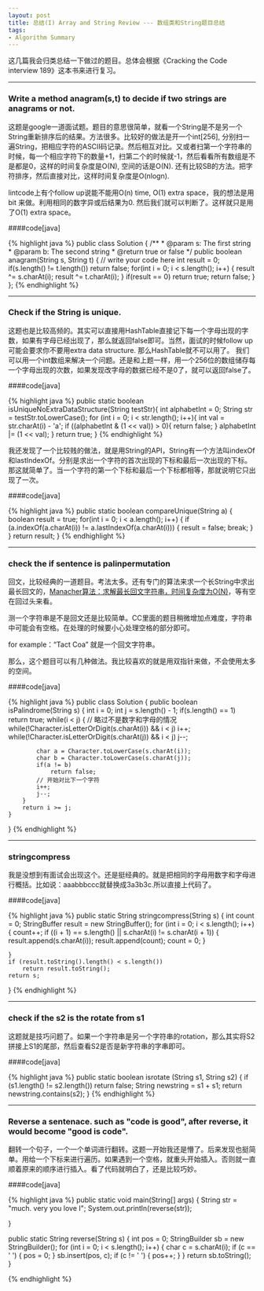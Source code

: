 ```yaml
---
layout: post
title: 总结(I) Array and String Review --- 数组类和String题目总结
tags:
- Algorithm Summary
---
```


这几篇我会归类总结一下做过的题目。总体会根据《Cracking the Code interview 189》这本书来进行复习。

***
### Write a method anagram(s,t) to decide if two strings are anagrams or not.

这题是google一道面试题。题目的意思很简单，就看一个String是不是另一个String重新排序后的结果。方法很多。比较好的做法是开一个int[256], 分别扫一遍String，把相应字符的ASCII码记录。然后相互对比。又或者扫第一个字符串的时候，每一个相应字符下的数量+1，扫第二个的时候就-1，然后看看所有数组是不是都是0，这样的时间复杂度是O(N), 空间的话是O(N). 还有比较SB的方法。把字符排序，然后直接对比，这样时间复杂度是O(nlogn).

lintcode上有个follow up说能不能用O(n) time, O(1) extra space，我的想法是用bit 来做。利用相同的数字异或后结果为0. 然后我们就可以判断了。这样就只是用了O(1) extra space。

####code[java]

{% highlight java %}
public class Solution {
    /**
     * @param s: The first string
     * @param b: The second string
     * @return true or false
     */
    public boolean anagram(String s, String t) {
        // write your code here
        int result = 0;
        if(s.length() != t.length())
            return false;
        for(int i = 0; i < s.length(); i++) {
            result ^= s.charAt(i);
            result ^= t.charAt(i);
        }
        if(result == 0)
            return true;
        return false;
    }
};
{% endhighlight %}

***
### Check if the String is unique.

这题也是比较高频的。其实可以直接用HashTable直接记下每一个字母出现的字数，如果有字母已经出现了，那么就返回false即可。当然，面试的时候follow up可能会要求你不要用extra data structure. 那么HashTable就不可以用了。 我们可以用一个int数组来解决一个问题。还是和上题一样，用一个256位的数组储存每一个字母出现的次数，如果发现改字母的数据已经不是0了，就可以返回false了。

####code[java]

{% highlight java %}
public static boolean isUniqueNoExtraDataStructure(String testStr){
    int alphabetInt = 0;
    String str = testStr.toLowerCase();
    for (int i = 0; i < str.length(); i++){
        int val = str.charAt(i) - 'a';
        if ((alphabetInt & (1 << val)) > 0){
            return false;
        }
        alphabetInt |= (1 << val);
    }
    return true;
}
{% endhighlight %}

我还发现了一个比较贱的做法，就是用String的API，String有一个方法叫indexOf和lastIndexOf。分别是求出一个字符的首次出现的下标和最后一次出现的下标。那这就简单了。当一个字符的第一个下标和最后一个下标都相等，那就说明它只出现了一次。

####code[java]

{% highlight java %}
public static boolean compareUnique(String a) {
	boolean result = true;
	for(int i = 0; i < a.length(); i++) {
		if (a.indexOf(a.charAt(i)) != a.lastIndexOf(a.charAt(i))) {
			result = false;
			break;
		}
	}
	return result;
}
{% endhighlight %}

***
### check the if sentence is palinpermutation

回文，比较经典的一道题目。考法太多。还有专门的算法来求一个长String中求出最长回文的，[Manacher算法：求解最长回文字符串，时间复杂度为O(N)](http://blog.csdn.net/yzl_rex/article/details/7908259)，等有空在回过头来看。

测一个字符串是不是回文还是比较简单。CC里面的题目稍微增加点难度，字符串中可能会有空格。在处理的时候要小心处理空格的部分即可。

for example：“Tact Coa” 就是一个回文字符串。

那么，这个题目可以有几种做法。我比较喜欢的就是用双指针来做，不会使用太多的空间。

####code[java]

{% highlight java %}
public class Solution {
    public boolean isPalindrome(String s) {
        int i = 0;
        int j = s.length() - 1;
        if(s.length() == 1)
            return true;
        while(i < j) {
            // 略过不是数字和字母的情况
            while(!Character.isLetterOrDigit(s.charAt(i)) && i < j)
                i++;
            while(!Character.isLetterOrDigit(s.charAt(j)) && i < j)
                j--;
                
            char a = Character.toLowerCase(s.charAt(i));
            char b = Character.toLowerCase(s.charAt(j));
            if(a != b)
                return false;
            // 开始对比下一个字符
            i++;
            j--;
        }
        return i >= j;
    }
}
{% endhighlight %}

***
### stringcompress

我是没想到有面试会出现这个。还是挺经典的。就是把相同的字母用数字和字母进行概括。比如说：aaabbbccc就替换成3a3b3c.所以直接上代码了。

####code[java]

{% highlight java %}
public static String stringcompress(String s) {
	int count = 0;
	StringBuffer result = new StringBuffer();
	for (int i = 0; i < s.length(); i++) {
		count++;
		if ((i + 1) == s.length() || s.charAt(i) != s.charAt(i + 1)) {
			result.append(s.charAt(i));
			result.append(count);
			count = 0;
		}

	}
	if (result.toString().length() < s.length())
		return result.toString();
	return s;
}
{% endhighlight %}

***
### check if the s2 is the rotate from s1

这题就是技巧问题了。如果一个字符串是另一个字符串的rotation，那么其实将S2拼接上S1的尾部，然后查看S2是否是新字符串的字串即可。

####code[java]

{% highlight java %}
public static boolean isrotate (String s1, String s2) {
	if (s1.length() != s2.length())
			return false;
	String newstring = s1 + s1;
	return newstring.contains(s2);
}
{% endhighlight %}

***
### Reverse a sentenace. such as "code is good", after reverse, it would become "good is code".

翻转一个句子，一个一个单词进行翻转。这题一开始我还是懵了。后来发现也挺简单。用给一个下标来进行遍历。如果遇到一个空格，就重头开始插入。否则就一直顺着原来的顺序进行插入。看了代码就明白了，还是比较巧妙。

####code[java]

{% highlight java %}
public static void main(String[] args) {
	String str = "much. very you love I";
	System.out.println(reverse(str));

}

public static String reverse(String s) {
	int pos = 0;
	StringBuilder sb = new StringBuilder();
	for (int i = 0; i < s.length(); i++) {
		char c = s.charAt(i);
		if (c == ' ') {
			pos = 0;
		}
		sb.insert(pos, c);
		if (c != ' ') {
			pos++;
		}
	}
	return sb.toString();
}

{% endhighlight %}


